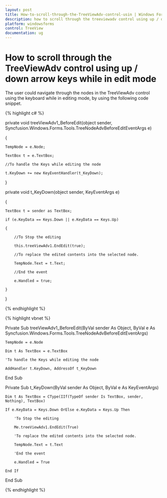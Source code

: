 ```yaml
---
layout: post
title: How-to-scroll-through-the-TreeViewAdv-control-usin | Windows Forms | Syncfusion
description: how to scroll through the treeviewadv control using up / down arrow keys while in edit mode
platform: windowsforms
control: TreeView 
documentation: ug
---
```


# How to scroll through the TreeViewAdv control using up / down arrow keys while in edit mode

The user could navigate through the nodes in the TreeViewAdv control using the keyboard while in editing mode, by using the following code snippet.

{% highlight c# %}



private void treeViewAdv1_BeforeEdit(object sender, Syncfusion.Windows.Forms.Tools.TreeNodeAdvBeforeEditEventArgs e)

{

    TempNode = e.Node;

    TextBox t = e.TextBox;

    //To handle the Keys while editing the node 

    t.KeyDown += new KeyEventHandler(t_KeyDown);

}



private void t_KeyDown(object sender, KeyEventArgs e)

{

    TextBox t = sender as TextBox;

    if (e.KeyData == Keys.Down || e.KeyData == Keys.Up)

    {

        //To Stop the editing 

        this.treeViewAdv1.EndEdit(true);

        //To replace the edited contents into the selected node. 

        TempNode.Text = t.Text;

        //End the event 

        e.Handled = true;

    }

} 

{% endhighlight %}

{% highlight vbnet %}



Private Sub treeViewAdv1_BeforeEdit(ByVal sender As Object, ByVal e As Syncfusion.Windows.Forms.Tools.TreeNodeAdvBeforeEditEventArgs)

    TempNode = e.Node

    Dim t As TextBox = e.TextBox

    'To handle the Keys while editing the node 

    AddHandler t.KeyDown, AddressOf t_KeyDown

End Sub

Private Sub t_KeyDown(ByVal sender As Object, ByVal e As KeyEventArgs)

    Dim t As TextBox = CType(IIf(TypeOf sender Is TextBox, sender, Nothing), TextBox)

    If e.KeyData = Keys.Down OrElse e.KeyData = Keys.Up Then

        'To Stop the editing 

        Me.treeViewAdv1.EndEdit(True)

        'To replace the edited contents into the selected node. 

        TempNode.Text = t.Text

        'End the event 

        e.Handled = True

    End If

End Sub

{% endhighlight %}

